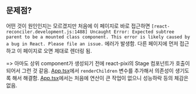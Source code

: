 ## 문제점?
어떤 것이 원인인지는 모르겠지만 처음에 이 페이지로 바로 접근하면 `[react-reconciler.development.js:1488] Uncaught Error: Expected subtree parent to be a mounted class component. This error is likely caused by a bug in React. Please file an issue.` 에러가 발생함. 다른 페이지에 먼저 접근하고 이 페이지로 오면 제대로 렌더링 됨.

=> 아마도 상위 component가 생성되기 전에 react-pixi의 Stage 컴포넌트가 호출이 되어서 그런 것 같음. [App.tsx](../../App.tsx)에서 `renderChildren` 변수를 추가해서 의존성이 생기도록 해서 해결함. [App.tsx](../../App.tsx)에서는 처음에 연산이 큰 작업이 없으니 성능하락 등의 체감은 없음.